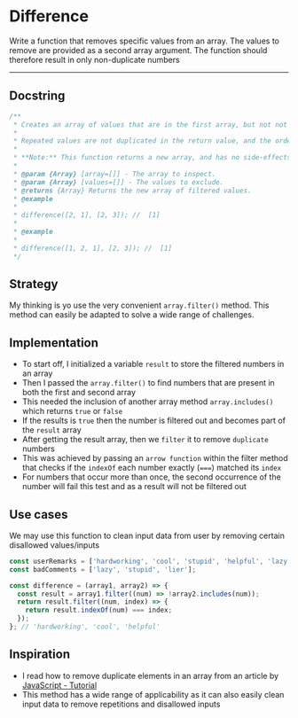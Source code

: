 # Difference

Write a function that removes specific values from an array. The values to
remove are provided as a second array argument. The function should therefore
result in only non-duplicate numbers

---

## Docstring

```js
/**
 * Creates an array of values that are in the first array, but not not in the second array.
 *
 * Repeated values are not duplicated in the return value, and the order of result values are determined by the first array.
 *
 * **Note:** This function returns a new array, and has no side-effects.
 *
 * @param {Array} [array=[]] - The array to inspect.
 * @param {Array} [values=[]] - The values to exclude.
 * @returns {Array} Returns the new array of filtered values.
 * @example
 *
 * difference([2, 1], [2, 3]); //  [1]
 *
 * @example
 *
 * difference([1, 2, 1], [2, 3]); //  [1]
 */
```

## Strategy

My thinking is yo use the very convenient `array.filter()` method. This method
can easily be adapted to solve a wide range of challenges.

## Implementation

- To start off, I initialized a variable `result` to store the filtered numbers
  in an array
- Then I passed the `array.filter()` to find numbers that are present in both
  the first and second array
- This needed the inclusion of another array method `array.includes()` which
  returns `true` or `false`
- If the results is `true` then the number is filtered out and becomes part of
  the `result` array
- After getting the result array, then we `filter` it to remove `duplicate`
  numbers
- This was achieved by passing an `arrow function` within the filter method that
  checks if the `indexOf` each number exactly (`===`) matched its `index`
- For numbers that occur more than once, the second occurrence of the number
  will fail this test and as a result will not be filtered out

## Use cases

We may use this function to clean input data from user by removing certain
disallowed values/inputs

```js
const userRemarks = ['hardworking', 'cool', 'stupid', 'helpful', 'lazy'];
const badComments = ['lazy', 'stupid', 'lier'];

const difference = (array1, array2) => {
  const result = array1.filter((num) => !array2.includes(num));
  return result.filter((num, index) => {
    return result.indexOf(num) === index;
  });
}; // 'hardworking', 'cool', 'helpful'
```

## Inspiration

- I read how to remove duplicate elements in an array from an article by
  [JavaScript - Tutorial](https://www.javascripttutorial.net/array/javascript-remove-duplicates-from-array/)
- This method has a wide range of applicability as it can also easily clean
  input data to remove repetitions and disallowed inputs
